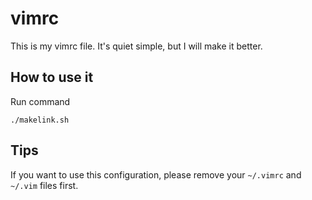 vimrc
=====

This is my vimrc file. It's quiet simple, but I will make it better.

How to use it
-------------

Run command

    ./makelink.sh

Tips
----

If you want to use this configuration, please remove your `~/.vimrc` and `~/.vim` files first.
